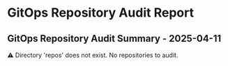 # GitOps Repository Audit Report

## GitOps Repository Audit Summary - 2025-04-11
⚠️ Directory 'repos' does not exist. No repositories to audit.
